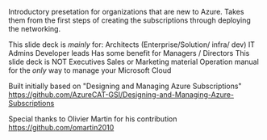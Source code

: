 Introductory presetation for organizations that are new to Azure. Takes them from the first steps of creating the subscriptions through deploying the networking. 

This slide deck is *mainly* for:
    Architects (Enterprise/Solution/ infra/ dev)
    IT Admins
    Developer leads
Has some benefit for 
    Managers / Directors
This slide deck is NOT
    Executives
    Sales or Marketing material 
    Operation manual for the *only* way to manage your Microsoft Cloud


Built initially based on "Designing and Managing Azure Subscriptions"
https://github.com/AzureCAT-GSI/Designing-and-Managing-Azure-Subscriptions 

Special thanks to Olivier Martin for his contribution 
https://github.com/omartin2010 
